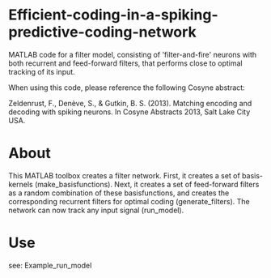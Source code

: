 # Efficient-coding-in-a-spiking-predictive-coding-network
MATLAB code for a filter model, consisting of 'filter-and-fire' neurons with both recurrent and feed-forward filters, that performs close to optimal tracking of its input. 

When using this code, please reference the following Cosyne abstract: 

Zeldenrust, F., Denève, S., & Gutkin, B. S. (2013). Matching encoding and decoding with spiking neurons. In Cosyne Abstracts 2013, Salt Lake City USA.

# About
This MATLAB toolbox creates a filter network. First, it creates a set of basis-kernels (make_basisfunctions). Next, it creates a set of feed-forward filters as a random combination of these basisfunctions, and creates the corresponding recurrent filters for optimal coding (generate_filters). The network can now track any input signal (run_model). 

# Use
see: Example_run_model
